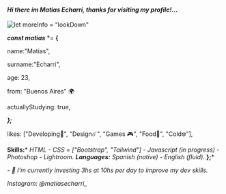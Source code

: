 
#### *Hi there im Matias Echarri, thanks for visiting my profile!...*
![*let moreInfo = "lookDown"*](https://i.pinimg.com/originals/22/26/a5/2226a53e0be2f56c78982ae08f493f3c.jpg)

***const matias*** *= **{**


name:"Matias",

surname:"Echarri",

age: 23,

from: "Buenos Aires" 🌍​

actuallyStudying: true,

***};***




likes: ["Developing🌊​", "Design☄️", "Games 🎮", "Food🍜", "Cold❄️"],


**Skills:*** *HTML - CSS = ["Bootstrap", "Tailwind"] - Javascript  (in progress) - Photoshop - Lightroom.*
***Languages:*** *Spanish (native) - English (fluid).*
**};***

*- 🔭 I’m currently investing 3hs at 10hs per day to improve my dev skills.* 

*Instagram: @matiasecharri_*










